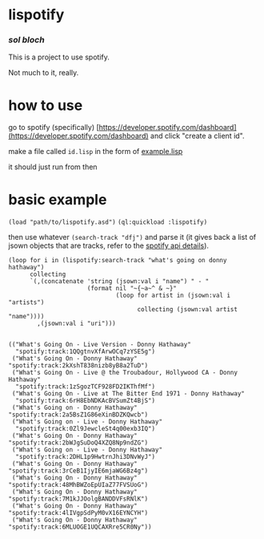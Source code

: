 # lispotify
### _sol bloch_

This is a project to use spotify.

Not much to it, really.

# how to use
go to spotify (specifically) [https://developer.spotify.com/dashboard](https://developer.spotify.com/dashboard) and click "create a client id".

make a file called `id.lisp` in the form of [example.lisp](example.lisp)

it should just run from then

# basic example
`(load "path/to/lispotify.asd")`
`(ql:quickload :lispotify)`

then use whatever `(search-track "dfj")` and parse it (it gives back a list of jsown objects that are tracks, refer to the [spotify api details](https://developer.spotify.com/documentation/web-api/reference/tracks/get-several-tracks/)).

```
(loop for i in (lispotify:search-track "what's going on donny hathaway")
      collecting
      `(,(concatenate 'string (jsown:val i "name") " - "
                      (format nil "~{~a~^ & ~}"
                              (loop for artist in (jsown:val i "artists")
                                    collecting (jsown:val artist "name"))))
        ,(jsown:val i "uri")))
        
        
(("What's Going On - Live Version - Donny Hathaway"
  "spotify:track:1QQgtnvXfArwOCq7zYSE5g")
 ("What's Going On - Donny Hathaway" "spotify:track:2kXshT838nizb8yB8a2TuD")
 ("What's Going On - Live @ the Troubadour, Hollywood CA - Donny Hathaway"
  "spotify:track:1zSgozTCF928FD2IKThfMf")
 ("What's Going On - Live at The Bitter End 1971 - Donny Hathaway"
  "spotify:track:6rH8EbNDKAcBVSumZt4BjS")
 ("What's Going on - Donny Hathaway" "spotify:track:2a5BsZ1G86eXinBDZKQwcb")
 ("What's Going on - Live - Donny Hathaway"
  "spotify:track:0Zl9JewcleSt4q00exb3IQ")
 ("What's Going On - Donny Hathaway" "spotify:track:2bWJgSuDoQ4XZQ8Np9ndZG")
 ("What's Going on - Live - Donny Hathaway"
  "spotify:track:2DHL1p9HwtrnJhi3DNvWyJ")
 ("What's Going On - Donny Hathaway" "spotify:track:3rCeB1IjyIE6mjaWG6Bz4g")
 ("What's Going On - Donny Hathaway" "spotify:track:48MhBWZoEpUIaZ77FVSUoG")
 ("What's Going On - Donny Hathaway" "spotify:track:7M1kJJOolgBANDDVFsRNlK")
 ("What's Going On - Donny Hathaway" "spotify:track:4lIVgpSdPyM0vX16EYNCYH")
 ("What's Going On - Donny Hathaway" "spotify:track:6MLUOGE1UQCAXRre5CR0Ny"))
```
